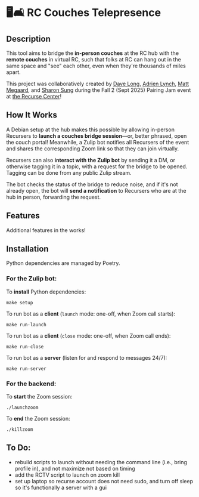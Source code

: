# 🖥️🛋️ RC Couches Telepresence

## Description

This tool aims to bridge the **in-person couches** at the RC hub with the **remote couches** in virtual RC, such that folks at RC can hang out in the same space and "see" each other, even when they're thousands of miles apart. 

This project was collaboratively created by [Dave Long](https://github.com/demaere-oiie), [Adrien Lynch](https://github.com/aadriien), [Matt Megaard](https://github.com/mmegaard), and [Sharon Sung](https://github.com/minsun-ss) during the Fall 2 (Sept 2025) Pairing Jam event at [the Recurse Center](https://www.recurse.com)! 


## How It Works

A Debian setup at the hub makes this possible by allowing in-person Recursers to **launch a couches bridge session**—or, better phrased, open the couch portal! Meanwhile, a Zulip bot notifies all Recursers of the event and shares the corresponding Zoom link so that they can join virtually. 

Recursers can also **interact with the Zulip bot** by sending it a DM, or otherwise tagging it in a topic, with a request for the bridge to be opened. Tagging can be done from any public Zulip stream. 

The bot checks the status of the bridge to reduce noise, and if it's not already open, the bot will **send a notification** to Recursers who are at the hub in person, forwarding the request.


## Features

Additional features in the works! 


## Installation

Python dependencies are managed by Poetry.


### For the Zulip bot:

To **install** Python dependencies:
```
make setup
```

To run bot as a **client** (`launch` mode: one-off, when Zoom call starts):
```
make run-launch
```

To run bot as a **client** (`close` mode: one-off, when Zoom call ends):
```
make run-close
```

To run bot as a **server** (listen for and respond to messages 24/7):
```
make run-server
```

### For the backend:

To **start** the Zoom session:
```
./launchzoom
```

To **end** the Zoom session:
```
./killzoom
```


## To Do:

- rebuild scripts to launch without needing the command line (i.e., bring profile in), and not maximize not based on timing
- add the RCTV script to launch on zoom kill
- set up laptop so recurse account does not need sudo, and turn off sleep so it's functionally a server with a gui



